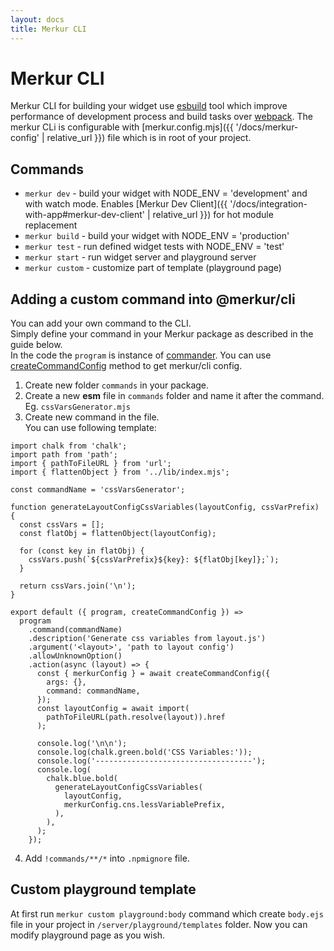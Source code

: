 ```yaml
---
layout: docs
title: Merkur CLI
---
```


# Merkur CLI

Merkur CLI for building your widget use [esbuild](https://esbuild.github.io/) tool which improve performance of development process and build tasks over [webpack](https://webpack.js.org/). The merkur CLi is configurable with [merkur.config.mjs]({{ '/docs/merkur-config' | relative_url }}) file which is in root of your project.

## Commands

- `merkur dev` - build your widget with NODE_ENV = 'development' and with watch mode. Enables [Merkur Dev Client]({{ '/docs/integration-with-app#merkur-dev-client' | relative_url }}) for hot module replacement
- `merkur build` - build your widget with NODE_ENV = 'production'
- `merkur test` - run defined widget tests with NODE_ENV = 'test'
- `merkur start` - run widget server and playground server
- `merkur custom` - customize part of template (playground page)

## Adding a custom command into @merkur/cli

You can add your own command to the CLI.  
Simply define your command in your Merkur package as described in the guide below.  
In the code the `program` is instance of [commander](https://www.npmjs.com/package/commander).
You can use [createCommandConfig](https://github.com/mjancarik/merkur/blob/master/packages/cli/src/commandConfig.mjs#L5) method to get merkur/cli config.


1. Create new folder `commands` in your package.
2. Create a new **esm** file in `commands` folder and name it after the command. Eg. `cssVarsGenerator.mjs`
3. Create new command in the file.  
You can use following template:
```
import chalk from 'chalk';
import path from 'path';
import { pathToFileURL } from 'url';
import { flattenObject } from '../lib/index.mjs';

const commandName = 'cssVarsGenerator';

function generateLayoutConfigCssVariables(layoutConfig, cssVarPrefix) {
  const cssVars = [];
  const flatObj = flattenObject(layoutConfig);

  for (const key in flatObj) {
    cssVars.push(`${cssVarPrefix}${key}: ${flatObj[key]};`);
  }

  return cssVars.join('\n');
}

export default ({ program, createCommandConfig }) =>
  program
    .command(commandName)
    .description('Generate css variables from layout.js')
    .argument('<layout>', 'path to layout config')
    .allowUnknownOption()
    .action(async (layout) => {
      const { merkurConfig } = await createCommandConfig({
        args: {},
        command: commandName,
      });
      const layoutConfig = await import(
        pathToFileURL(path.resolve(layout)).href
      );

      console.log('\n\n');
      console.log(chalk.green.bold('CSS Variables:'));
      console.log('-----------------------------------');
      console.log(
        chalk.blue.bold(
          generateLayoutConfigCssVariables(
            layoutConfig,
            merkurConfig.cns.lessVariablePrefix,
          ),
        ),
      );
    });
```
4. Add `!commands/**/*` into `.npmignore` file.

## Custom playground template

At first run `merkur custom playground:body` command which create `body.ejs` file in your project in `/server/playground/templates` folder. Now you can modify playground page as you wish. 
